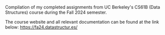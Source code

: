 Compilation of my completed assignments from UC Berkeley's 
CS61B (Data Structures) course during the Fall 2024 semester.

The course website and all relevant documentation can be found at the link below:
https://fa24.datastructur.es/
